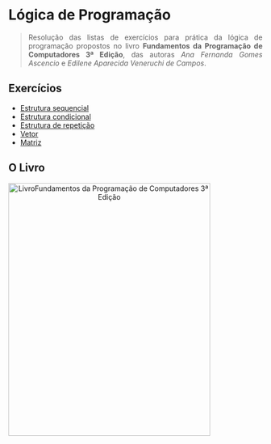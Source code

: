 # Lógica de Programação

> <p style="text-align: justify;">Resolução das listas de exercícios para prática da lógica de programação propostos no livro <b>Fundamentos da Programação de Computadores 3ª Edição</b>, das autoras <i>Ana Fernanda Gomes Ascencio</i> e <i>Edilene Aparecida Veneruchi de Campos</i>.</p>

## Exercícios

- <a href="https://github.com/Richardeveloper/logica-programacao/tree/master/src/sequencial">Estrutura sequencial</a>
- <a href="https://github.com/Richardeveloper/logica-programacao/tree/master/src/condicional">Estrutura condicional</a>
- <a href="https://github.com/Richardeveloper/logica-programacao/tree/master/src/repeticao">Estrutura de repetição</a>
- <a href="https://github.com/Richardeveloper/logica-programacao/tree/master/src/vetor">Vetor</a>
- <a href="https://github.com/Richardeveloper/logica-programacao/tree/master/src/matriz">Matriz</a>

## O Livro

<img src="https://images-na.ssl-images-amazon.com/images/I/81HITrV4GXL.jpg" height=500 width=400 style="text-align: center" alt="LivroFundamentos da Programação de Computadores 3ª Edição">
